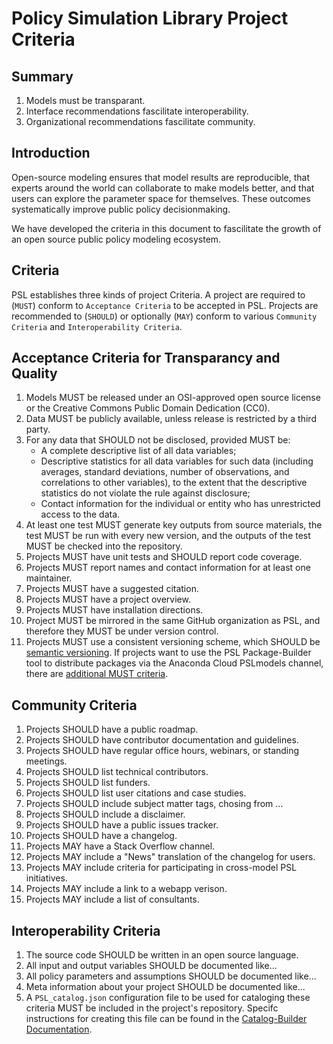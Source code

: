 
Policy Simulation Library Project Criteria
============================================

Summary
-------

1. Models must be transparant.
1. Interface recommendations fascilitate interoperability.
1. Organizational recommendations fascilitate community.

Introduction
-------------

Open-source modeling ensures that model results are reproducible, that experts around the world can collaborate to make models better, and that users can explore the parameter space for themselves. These outcomes systematically improve public policy decisionmaking.

We have developed the criteria in this document to fascilitate the growth of an open source public policy modeling ecosystem.

Criteria
---------
PSL establishes three kinds of project Criteria. A project are required to (`MUST`) conform to `Acceptance Criteria` to be accepted in PSL. Projects are recommended to (`SHOULD`) or optionally (`MAY`) conform to various `Community Criteria` and `Interoperability Criteria`.

Acceptance Criteria for Transparancy and Quality
--------------------------------------------

1. Models MUST be released under an OSI-approved open source license or the Creative Commons Public Domain Dedication (CC0).
1. Data MUST be publicly available, unless release is restricted by a third party.
1. For any data that SHOULD not be disclosed, provided MUST be:
	- A complete descriptive list of all data variables;
	- Descriptive statistics for all data variables for such data (including averages, standard deviations, number of observations, and correlations to other variables), to the extent that the descriptive statistics do not violate the rule against disclosure;
	- Contact information for the individual or entity who has unrestricted access to the data.
1. At least one test MUST generate key outputs from source materials, the test MUST be run with every new version, and the outputs of the test MUST be checked into the repository.
1. Projects MUST have unit tests and SHOULD report code coverage.
1. Projects MUST report names and contact information for at least one maintainer.
1. Projects MUST have a suggested citation.
1. Projects MUST have a project overview.
1. Projects MUST have installation directions.
1. Project MUST be mirrored in the same GitHub organization as PSL, and therefore they MUST be under version control.
1. Projects MUST use a consistent versioning scheme, which SHOULD be [semantic versioning][1]. If projects want to use the PSL Package-Builder tool to distribute packages via the Anaconda Cloud PSLmodels channel, there are [additional MUST criteria][3].

Community Criteria
-------------------

1. Projects SHOULD have a public roadmap.
1. Projects SHOULD have contributor documentation and guidelines.
1. Projects SHOULD have regular office hours, webinars, or standing meetings.
1. Projects SHOULD list technical contributors.
1. Projects SHOULD list funders.
1. Projects SHOULD list user citations and case studies.
1. Projects SHOULD include subject matter tags, chosing from ...
1. Projects SHOULD include a disclaimer.
1. Projects SHOULD have a public issues tracker.
1. Projects SHOULD have a changelog.
1. Projects MAY have a Stack Overflow channel.
1. Projects MAY include a "News" translation of the changelog for users.
1. Projects MAY include criteria for participating in cross-model PSL initiatives.
1. Projects MAY include a link to a webapp verison.
1. Projects MAY include a list of consultants.


Interoperability Criteria
--------------------------

1. The source code SHOULD be written in an open source language.
1. All input and output variables SHOULD be documented like...
1. All policy parameters and assumptions SHOULD be documented like...
1. Meta information about your project SHOULD be documented like...
1. A `PSL_catalog.json` configuration file to be used for cataloging these criteria MUST be included in the project's repository. Specifc instructions for creating this file can be found in the [Catalog-Builder Documentation][2].





[1]: https://semver.org/
[2]: https://github.com/open-source-economics/PSL/tree/master/Tools/Catalog-Builder#catalog-specification-file-psl_catalogjson]
[3]: https://github.com/open-source-economics/Package-Builder#using-package-builders-pbrelease-tool
